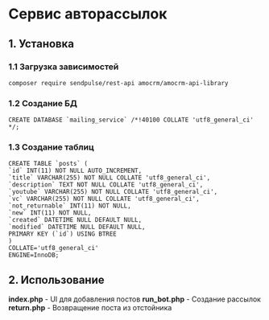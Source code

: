 
# Сервис авторассылок 
## 1. Установка
### 1.1 Загрузка зависимостей
    composer require sendpulse/rest-api amocrm/amocrm-api-library
### 1.2 Создание БД
    CREATE DATABASE `mailing_service` /*!40100 COLLATE 'utf8_general_ci' */;
### 1.3 Создание таблиц
    CREATE TABLE `posts` (
	`id` INT(11) NOT NULL AUTO_INCREMENT,
	`title` VARCHAR(255) NOT NULL COLLATE 'utf8_general_ci',
	`description` TEXT NOT NULL COLLATE 'utf8_general_ci',
	`youtube` VARCHAR(255) NOT NULL COLLATE 'utf8_general_ci',
	`vc` VARCHAR(255) NOT NULL COLLATE 'utf8_general_ci',
	`not_returnable` INT(11) NOT NULL,
	`new` INT(11) NOT NULL,
	`created` DATETIME NULL DEFAULT NULL,
	`modified` DATETIME NULL DEFAULT NULL,
	PRIMARY KEY (`id`) USING BTREE
    )
    COLLATE='utf8_general_ci'
    ENGINE=InnoDB;
## 2. Использование
**index.php** - UI для добавления постов
**run_bot.php** - Создание рассылок
**return.php** - Возвращение поста из отстойника
